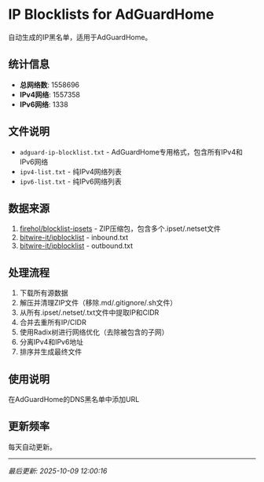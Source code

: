 # IP Blocklists for AdGuardHome

自动生成的IP黑名单，适用于AdGuardHome。

## 统计信息

- **总网络数**: 1558696
- **IPv4网络**: 1557358
- **IPv6网络**: 1338

## 文件说明

- `adguard-ip-blocklist.txt` - AdGuardHome专用格式，包含所有IPv4和IPv6网络
- `ipv4-list.txt` - 纯IPv4网络列表  
- `ipv6-list.txt` - 纯IPv6网络列表

## 数据来源

1. [firehol/blocklist-ipsets](https://github.com/firehol/blocklist-ipsets) - ZIP压缩包，包含多个.ipset/.netset文件
2. [bitwire-it/ipblocklist](https://github.com/bitwire-it/ipblocklist) - inbound.txt
3. [bitwire-it/ipblocklist](https://github.com/bitwire-it/ipblocklist) - outbound.txt

## 处理流程

1. 下载所有源数据
2. 解压并清理ZIP文件（移除.md/.gitignore/.sh文件）
3. 从所有.ipset/.netset/.txt文件中提取IP和CIDR
4. 合并去重所有IP/CIDR
5. 使用Radix树进行网络优化（去除被包含的子网）
6. 分离IPv4和IPv6地址
7. 排序并生成最终文件

## 使用说明

在AdGuardHome的DNS黑名单中添加URL

## 更新频率

每天自动更新。

---

*最后更新: 2025-10-09 12:00:16*
